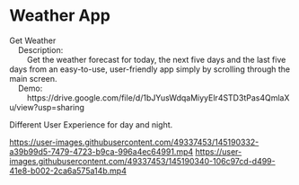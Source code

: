 # Weather App

<p>Get Weather<br> 
&nbsp&nbsp&nbsp&nbspDescription:<br>
&nbsp&nbsp&nbsp&nbsp&nbsp&nbsp&nbsp&nbspGet the weather forecast for today, the next five days and the last five days from an easy-to-use, user-friendly app simply by scrolling through the main screen.<br>
&nbsp&nbsp&nbsp&nbspDemo:<br>
&nbsp&nbsp&nbsp&nbsp&nbsp&nbsp&nbsp&nbsphttps://drive.google.com/file/d/1bJYusWdqaMiyyElr4STD3tPas4QmlaXu/view?usp=sharing</p>


<p>Different User Experience for day and night.<br></p>

https://user-images.githubusercontent.com/49337453/145190332-a39b99d5-7479-4723-b9ca-996a4ec64991.mp4
https://user-images.githubusercontent.com/49337453/145190340-106c97cd-d499-41e8-b002-2ca6a575a14b.mp4

